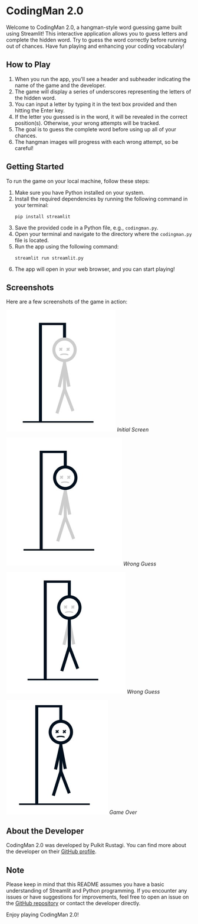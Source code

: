# CodingMan 2.0

Welcome to CodingMan 2.0, a hangman-style word guessing game built using Streamlit! This interactive application allows you to guess letters and complete the hidden word. Try to guess the word correctly before running out of chances. Have fun playing and enhancing your coding vocabulary!

## How to Play

1. When you run the app, you'll see a header and subheader indicating the name of the game and the developer.
2. The game will display a series of underscores representing the letters of the hidden word.
3. You can input a letter by typing it in the text box provided and then hitting the Enter key.
4. If the letter you guessed is in the word, it will be revealed in the correct position(s). Otherwise, your wrong attempts will be tracked.
5. The goal is to guess the complete word before using up all of your chances.
6. The hangman images will progress with each wrong attempt, so be careful!

## Getting Started

To run the game on your local machine, follow these steps:

1. Make sure you have Python installed on your system.
2. Install the required dependencies by running the following command in your terminal:
   ```
   pip install streamlit
   ```
3. Save the provided code in a Python file, e.g., `codingman.py`.
4. Open your terminal and navigate to the directory where the `codingman.py` file is located.
5. Run the app using the following command:
   ```
   streamlit run streamlit.py
   ```
6. The app will open in your web browser, and you can start playing!

## Screenshots

Here are a few screenshots of the game in action:

![Initial Screen](hangmanpics/1.jpg)
*Initial Screen*

![Correct Guess](hangmanpics/2.jpg)
*Wrong Guess*

![Wrong Guess](hangmanpics/3.jpg)
*Wrong Guess*

![Game Over](hangmanpics/5.jpg)
*Game Over*

## About the Developer

CodingMan 2.0 was developed by Pulkit Rustagi. You can find more about the developer on their [GitHub profile](https://github.com/pulkitrustagi).

## Note

Please keep in mind that this README assumes you have a basic understanding of Streamlit and Python programming. If you encounter any issues or have suggestions for improvements, feel free to open an issue on the [GitHub repository](https://github.com/yourusername/your-repo-name) or contact the developer directly.

Enjoy playing CodingMan 2.0!
